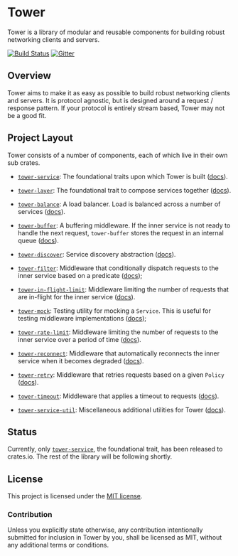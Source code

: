 # Tower

Tower is a library of modular and reusable components for building robust
networking clients and servers.

[![Build Status][azure-badge]][azure-url]
[![Gitter][gitter-badge]][gitter-url]

[azure-badge]: https://dev.azure.com/tower-rs/Tower/_apis/build/status/tower-rs.tower?branchName=master
[azure-url]: https://dev.azure.com/tower-rs/Tower/_build/latest?definitionId=1&branchName=master
[gitter-badge]: https://badges.gitter.im/tower-rs/tower.svg
[gitter-url]: https://gitter.im/tower-rs/tower

## Overview

Tower aims to make it as easy as possible to build robust networking clients and
servers. It is protocol agnostic, but is designed around a request / response
pattern. If your protocol is entirely stream based, Tower may not be a good fit.

## Project Layout

Tower consists of a number of components, each of which live in their own sub
crates.

* [`tower-service`]: The foundational traits upon which Tower is built
  ([docs][ts-docs]).

* [`tower-layer`]: The foundational trait to compose services together
  ([docs][tl-docs]).

* [`tower-balance`]: A load balancer. Load is balanced across a number of
  services ([docs][tb-docs]).

* [`tower-buffer`]: A buffering middleware. If the inner service is not ready to
  handle the next request, `tower-buffer` stores the request in an internal
  queue ([docs][tbuf-docs]).

* [`tower-discover`]: Service discovery abstraction ([docs][td-docs]).

* [`tower-filter`]: Middleware that conditionally dispatch requests to the inner
  service based on a predicate ([docs][tf-docs]);

* [`tower-in-flight-limit`]: Middleware limiting the number of requests that
  are in-flight for the inner service ([docs][tifl-docs]).

* [`tower-mock`]: Testing utility for mocking a `Service`. This is useful for
  testing middleware implementations ([docs][tm-docs]);

* [`tower-rate-limit`]: Middleware limiting the number of requests to the inner
  service over a period of time ([docs][trl-docs]).

* [`tower-reconnect`]: Middleware that automatically reconnects the inner
  service when it becomes degraded ([docs][tre-docs]).

* [`tower-retry`]: Middleware that retries requests based on a given `Policy`
  ([docs][tretry-docs]).

* [`tower-timeout`]: Middleware that applies a timeout to requests
  ([docs][tt-docs]).

* [`tower-service-util`]: Miscellaneous additional utilities for Tower
  ([docs][tu-docs]).

## Status

Currently, only [`tower-service`], the foundational trait, has been released to
crates.io. The rest of the library will be following shortly.

## License

This project is licensed under the [MIT license](LICENSE).

### Contribution

Unless you explicitly state otherwise, any contribution intentionally submitted
for inclusion in Tower by you, shall be licensed as MIT, without any additional
terms or conditions.

[`tower-service`]: tower-service
[ts-docs]: https://docs.rs/tower-service/
[`tower-layer`]: tower-layer
[tl-docs]: https://docs.rs/tower-layer/
[`tower-balance`]: tower-balance
[tb-docs]: https://tower-rs.github.io/tower/doc/tower_balance/index.html
[`tower-buffer`]: tower-buffer
[tbuf-docs]: https://tower-rs.github.io/tower/doc/tower_buffer/index.html
[`tower-discover`]: tower-discover
[td-docs]: https://tower-rs.github.io/tower/doc/tower_discover/index.html
[`tower-filter`]: tower-filter
[tf-docs]: https://tower-rs.github.io/tower/doc/tower_filter/index.html
[`tower-in-flight-limit`]: tower-in-flight-limit
[tifl-docs]: https://tower-rs.github.io/tower/doc/tower_in_flight_limit/index.html
[`tower-mock`]: tower-mock
[tm-docs]: https://tower-rs.github.io/tower/doc/tower_mock/index.html
[`tower-rate-limit`]: tower-rate-limit
[trl-docs]: https://tower-rs.github.io/tower/doc/tower_rate_limit/index.html
[`tower-reconnect`]: tower-reconnect
[tre-docs]: https://tower-rs.github.io/tower/doc/tower_reconnect/index.html
[`tower-retry`]: tower-retry
[tretry-docs]: https://tower-rs.github.io/tower/doc/tower_retry/index.html
[`tower-timeout`]: tower-timeout
[tt-docs]: https://tower-rs.github.io/tower/doc/tower_timeout/index.html
[`tower-service-util`]: tower-service-util
[tu-docs]: https://tower-rs.github.io/tower/doc/tower_util/index.html
